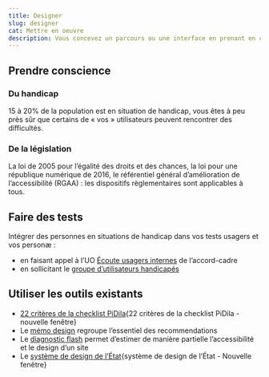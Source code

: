 ```yaml
---
title: Designer
slug: designer
cat: Mettre en oeuvre
description: Vous concevez un parcours ou une interface en prenant en compte tous les usagers
---
```



## Prendre conscience

### Du handicap

15 à 20% de la population est en situation de handicap, vous êtes à peu près sûr que certains de « vos » utilisateurs peuvent rencontrer des difficultés.

### De la législation

La loi de 2005 pour l’égalité des droits et des chances, la loi pour une république numérique de 2016, le référentiel général d’amélioration de l’accessibilité (RGAA) : les dispositifs règlementaires sont applicables à tous.

## Faire des tests

Intégrer des personnes en situations de handicap dans vos tests usagers et vos personæ :
* en faisant appel à l’UO [Écoute usagers internes](/accessibilite-numerique/accord-cadre-dae#lot-1) de l’accord-cadre
* en sollicitant le [groupe d’utilisateurs handicapés](/outils/#tests)

## Utiliser les outils existants

* [22 critères de la checklist PiDila](https://pidila.gitlab.io/checklist-pidila/?Profil=Conception&Profil=Graphisme&R%C3%A9f%C3%A9rentiel=RGAA){22 critères de la checklist PiDila - nouvelle fenêtre}
* Le [mémo design](/outils/memo-design) regroupe l’essentiel des recommendations
* Le [diagnostic flash](/outils/memo-design) permet d’estimer de manière partielle l’accessibilité et le design d’un site
* Le [système de design de l’État](https://www.systeme-de-design.gouv.fr/){système de design de l’État - Nouvelle fenêtre}